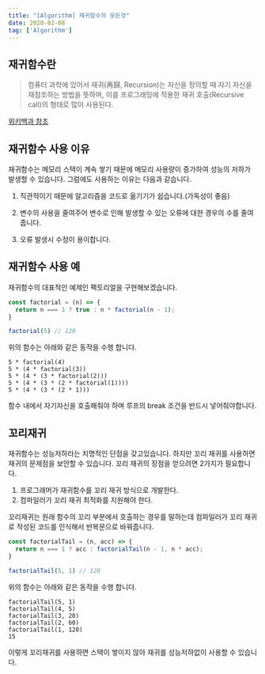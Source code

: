 ```yaml
---
title: "[Algorithm] 재귀함수의 모든것"
date: 2020-02-08
tag: ['Algorithm']
---
```



## 재귀함수란

> 컴퓨터 과학에 있어서 재귀(再歸, Recursion)는 자신을 정의할 때 자기 자신을 재참조하는 방법을 뜻하며, 이를 프로그래밍에 적용한 재귀 호출(Recursive call)의 형태로 많이 사용된다.

[위키백과 참조](https://ko.wikipedia.org/wiki/%EC%9E%AC%EA%B7%80_(%EC%BB%B4%ED%93%A8%ED%84%B0_%EA%B3%BC%ED%95%99))

## 재귀함수 사용 이유

재귀함수는 메모리 스택이 계속 쌓기 때문에 메모리 사용량이 증가하여 성능의 저하가 발생할 수 있습니다. 그럼에도 사용하는 이유는 다음과 같습니다.

1. 직관적이기 때문에 알고리즘을 코드로 옮기기가 쉽습니다.(가독성이 좋음)

2. 변수의 사용을 줄여주어 변수로 인해 발생할 수 있는 오류에 대한 경우의 수를 줄여줍니다.

3. 오류 발생시 수정이 용이합니다.

## 재귀함수 사용 예

재귀함수의 대표적인 예제인 팩토리얼을 구현해보겠습니다.

```javascript
const factorial = (n) => {
  return n === 1 ? true : n * factorial(n - 1);
}

factorial(5) // 120
```

위의 함수는 아래와 같은 동작을 수행 합니다.

```text
5 * factorial(4)
5 * (4 * factorial(3))
5 * (4 * (3 * factorial(2)))
5 * (4 * (3 * (2 * factorial(1))))
5 * (4 * (3 * (2 * 1)))
```

함수 내에서 자기자신을 호출해줘야 하며 루프의 break 조건을 반드시 넣어줘야합니다.

## 꼬리재귀

재귀함수는 성능저하라는 치명적인 단점을 갖고있습니다. 하지만 꼬리 재귀를 사용하면 재귀의 문제점을 보안할 수 있습니다. 꼬리 재귀의 장점을 얻으려면 2가지가 필요합니다.

1. 프로그래머가 재귀함수를 꼬리 재귀 방식으로 개발한다.
2. 컴파일러가 꼬리 재귀 최적화를 지원해야 한다.

꼬리재귀는 원래 함수의 꼬리 부분에서 호출하는 경우를 말하는데 컴파일러가 꼬리 재귀로 작성된 코드를 인식해서 반복문으로 바꿔줍니다.

```javascript
const factorialTail = (n, acc) => {
  return n === 1 ? acc : factorialTail(n - 1, n * acc);
}

factorialTail(5, 1) // 120
```

위의 함수는 아래와 같은 동작을 수행 합니다.

```text
factorialTail(5, 1)
factorialTail(4, 5)
factorialTail(3, 20)
factorialTail(2, 60)
factorialTail(1, 120)
15
```

이렇게 꼬리재귀를 사용하면 스택이 쌓이지 않아 재귀를 성능저하없이 사용할 수 있습니다.

